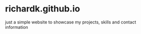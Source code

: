 # richardk.github.io
just a simple website to showcase my projects, skills and contact information 
